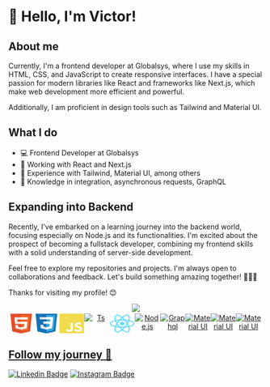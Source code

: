 # 👋 Hello, I'm Victor!

## About me
Currently, I'm a frontend developer at Globalsys, where I use my skills in HTML, CSS, and JavaScript to create responsive interfaces. I have a special passion for modern libraries like React and frameworks like Next.js, which make web development more efficient and powerful.

Additionally, I am proficient in design tools such as Tailwind and Material UI.

## What I do
- 💻 Frontend Developer at Globalsys
- 🚀 Working with React and Next.js
- 🎨 Experience with Tailwind, Material UI, among others
- 🔗 Knowledge in integration, asynchronous requests, GraphQL

## Expanding into Backend
Recently, I've embarked on a learning journey into the backend world, focusing especially on Node.js and its functionalities. I'm excited about the prospect of becoming a fullstack developer, combining my frontend skills with a solid understanding of server-side development.

Feel free to explore my repositories and projects. I'm always open to collaborations and feedback. Let's build something amazing together! 👨‍💻✨

Thanks for visiting my profile! 😊

<div align="center" width="100%">
    <a href="https://github.com/victorcabral182">
    <!-- <img height="180em" src="https://github-readme-stats.vercel.app/api?username=victorcabral182&show_icons=true&theme=tokyonight&include_all_commits=true&count_private=true"/> -->
    <img height="180em" src="https://github-readme-stats.vercel.app/api/top-langs/?username=victorcabral182&layout=donut&langs_count=7&theme=tokyonight"/>
</div>

<div style="display: flex" align="center"><br>
    <img align="center" alt="HTML" height="40" width="50" src="https://raw.githubusercontent.com/devicons/devicon/master/icons/html5/html5-original.svg">
    <img align="center" alt="CSS" height="40" width="50" src="https://raw.githubusercontent.com/devicons/devicon/master/icons/css3/css3-original.svg">
    <img align="center" alt="Js" height="40" width="50" src="https://raw.githubusercontent.com/devicons/devicon/master/icons/javascript/javascript-plain.svg">
    <img align="center" alt="Ts" height="40" width="50" src="https://cdn.jsdelivr.net/gh/devicons/devicon/icons/typescript/typescript-original.svg" />
    <img align="center" alt="React" height="40" width="50" src="https://raw.githubusercontent.com/devicons/devicon/master/icons/react/react-original.svg">
    <img align="center" alt="Node.js" height="40" width="50" src="https://cdn.jsdelivr.net/gh/devicons/devicon/icons/nodejs/nodejs-original.svg" />
    <img align="center" alt="Graphql" height="40" width="50" src="https://cdn.jsdelivr.net/gh/devicons/devicon/icons/graphql/graphql-plain.svg" />
    <img align="center" alt="Material UI" height="40" width="50" src="https://cdn.jsdelivr.net/gh/devicons/devicon/icons/materialui/materialui-original.svg" />
    <img align="center" alt="Material UI" height="40" width="50" src="https://cdn.jsdelivr.net/gh/devicons/devicon/icons/tailwindcss/tailwindcss-plain.svg" />
    <img align="center" alt="Material UI" height="40" width="50" src="https://cdn.jsdelivr.net/gh/devicons/devicon/icons/mongodb/mongodb-plain-wordmark.svg" />
</div>
 

## Follow my journey 🌱
[![Linkedin Badge](https://img.shields.io/badge/-LinkedIn-blue?style=flat-square&logo=Linkedin&logoColor=white&link=https://www.linkedin.com/in/victor-pereira-cabral-62859926b/)](https://www.linkedin.com/in/victor-pereira-cabral-62859926b/)
[![Instagram Badge](https://img.shields.io/badge/-Instagram-C13584?style=flat-square&labelColor=C13584&logo=instagram&logoColor=white&link=https://www.instagram.com/victorcabral182/)](https://www.instagram.com/victorcabral182/)

